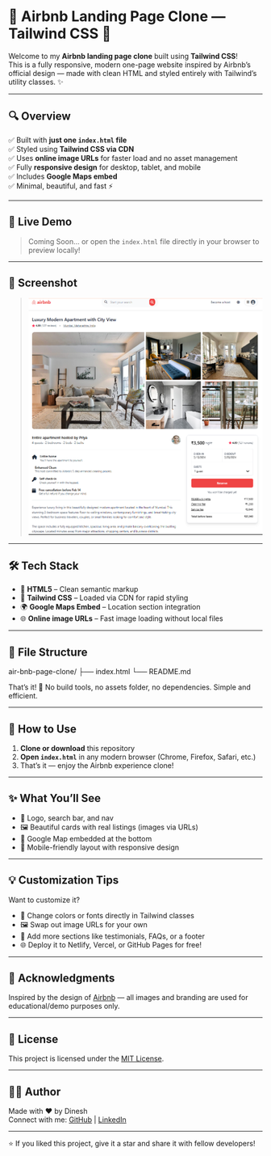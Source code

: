 # 🏡 Airbnb Landing Page Clone — Tailwind CSS 🌟

Welcome to my **Airbnb landing page clone** built using **Tailwind CSS**!  
This is a fully responsive, modern one-page website inspired by Airbnb’s official design — made with clean HTML and styled entirely with Tailwind’s utility classes. ✨

---

## 🔍 Overview

✅ Built with **just one `index.html` file**  
✅ Styled using **Tailwind CSS via CDN**  
✅ Uses **online image URLs** for faster load and no asset management  
✅ Fully **responsive design** for desktop, tablet, and mobile  
✅ Includes **Google Maps embed**  
✅ Minimal, beautiful, and fast ⚡

---

## 🚀 Live Demo

> Coming Soon... or open the `index.html` file directly in your browser to preview locally!

---

## 📸 Screenshot

> ![Live Preview Image](image.png)

---

## 🛠️ Tech Stack

- 🧱 **HTML5** – Clean semantic markup
- 🎨 **Tailwind CSS** – Loaded via CDN for rapid styling
- 🌍 **Google Maps Embed** – Location section integration
- 🌐 **Online image URLs** – Fast image loading without local files

---

## 📁 File Structure
air-bnb-page-clone/
├── index.html
└── README.md


That’s it! 🎉 No build tools, no assets folder, no dependencies. Simple and efficient.

---

## 🧪 How to Use

1. **Clone or download** this repository
2. **Open `index.html`** in any modern browser (Chrome, Firefox, Safari, etc.)
3. That’s it — enjoy the Airbnb experience clone!

---

## ✨ What You’ll See

- 👋 Logo, search bar, and nav
- 🖼️ Beautiful cards with real listings (images via URLs)
- 📍 Google Map embedded at the bottom
- 📱 Mobile-friendly layout with responsive design

---

## 💡 Customization Tips

Want to customize it?

- 🎨 Change colors or fonts directly in Tailwind classes
- 🖼️ Swap out image URLs for your own
- 🧩 Add more sections like testimonials, FAQs, or a footer
- 🌐 Deploy it to Netlify, Vercel, or GitHub Pages for free!

---

## 🙌 Acknowledgments

Inspired by the design of [Airbnb](https://www.airbnb.com/) — all images and branding are used for educational/demo purposes only.

---

## 📄 License

This project is licensed under the [MIT License](LICENSE).

---

## 🧑‍💻 Author

Made with ❤️ by Dinesh  
Connect with me: [GitHub](https://github.com/Dinesh-Uyyala) | [LinkedIn](https://www.linkedin.com/in/dinesh-uyyala-814679137/)

---

⭐️ If you liked this project, give it a star and share it with fellow developers!


